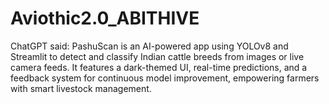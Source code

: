 # Aviothic2.0_ABITHIVE
ChatGPT said:  PashuScan is an AI-powered app using YOLOv8 and Streamlit to detect and classify Indian cattle breeds from images or live camera feeds. It features a dark-themed UI, real-time predictions, and a feedback system for continuous model improvement, empowering farmers with smart livestock management.
